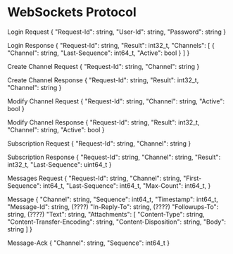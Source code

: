 WebSockets Protocol
===================

Login Request
{
    "Request-Id": string,
    "User-Id": string,
    "Password": string
}

Login Response
{
    "Request-Id": string,
    "Result": int32_t,
    "Channels": [
        {
            "Channel": string,
            "Last-Sequence": int64_t,
            "Active": bool
        }
    ]
}

Create Channel Request
{
    "Request-Id": string,
    "Channel": string
}

Create Channel Response
{
    "Request-Id": string,
    "Result": int32_t,
    "Channel": string
}

Modify Channel Request
{
    "Request-Id": string,
    "Channel": string,
    "Active": bool
}

Modify Channel Response
{
    "Request-Id": string,
    "Result": int32_t,
    "Channel": string,
    "Active": bool
}

Subscription Request
{
    "Request-Id": string,
    "Channel": string
}

Subscription Response
{
    "Request-Id": string,
    "Channel": string,
    "Result": int32_t,
    "Last-Sequence": uint64_t
}

Messages Request
{
    "Request-Id": string,
    "Channel": string,
    "First-Sequence": int64_t,
    "Last-Sequence": int64_t,
    "Max-Count": int64_t,
}

Message
{
    "Channel": string,
    "Sequence": int64_t,
    "Timestamp": int64_t,
    "Message-Id": string, (????)
    "In-Reply-To": string, (????)
    "Followups-To": string, (????)
    "Text": string,
    "Attachments": [
        "Content-Type": string,
        "Content-Transfer-Encoding": string,
        "Content-Disposition": string,
        "Body": string
    ]
}

Message-Ack
{
    "Channel": string,
    "Sequence": int64_t
}
